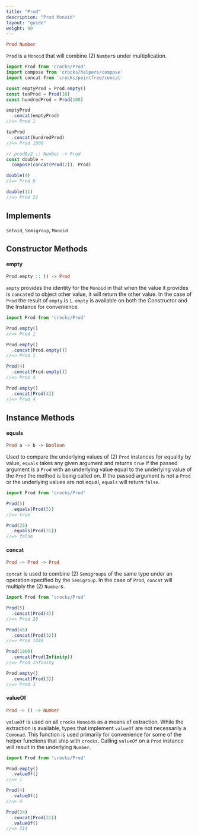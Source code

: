 ```yaml
---
title: "Prod"
description: "Prod Monoid"
layout: "guide"
weight: 90
---
```


```haskell
Prod Number
```

`Prod` is a `Monoid` that will combine (2) `Number`s under multiplication.

```javascript
import Prod from 'crocks/Prod'
import compose from 'crocks/helpers/compose'
import concat from 'crocks/pointfree/concat'

const emptyProd = Prod.empty()
const tenProd = Prod(10)
const hundredProd = Prod(100)

emptyProd
  .concat(emptyProd)
//=> Prod 1

tenProd
  .concat(hundredProd)
//=> Prod 1000

// prodBy2 :: Number -> Prod
const double =
  compose(concat(Prod(2)), Prod)

double(4)
//=> Prod 8

double(11)
//=> Prod 22
```

<article id="topic-implements">

## Implements

`Setoid`, `Semigroup`, `Monoid`

</article>

<article id="topic-constructor">

## Constructor Methods

#### empty

```haskell
Prod.empty :: () -> Prod
```

`empty` provides the identity for the `Monoid` in that when the value it
provides is `concat`ed to object other value, it will return the other value.
In the case of `Prod` the result of `empty` is `1`. `empty` is available on
both the Constructor and the Instance for convenience.

```javascript
import Prod from 'crocks/Prod'

Prod.empty()
//=> Prod 1

Prod.empty()
  .concat(Prod.empty())
//=> Prod 1

Prod(4)
  .concat(Prod.empty())
//=> Prod 4

Prod.empty()
  .concat(Prod(4))
//=> Prod 4
```

</article>

<article id="topic-instance">

## Instance Methods

#### equals

```haskell
Prod a ~> b -> Boolean
```

Used to compare the underlying values of (2) `Prod` instances for equality by
value, `equals` takes any given argument and returns `true` if the passed argument
is a `Prod` with an underlying value equal to the underlying value of
the `Prod` the method is being called on. If the passed argument is not
a `Prod` or the underlying values are not equal, `equals` will return `false`.

```javascript
import Prod from 'crocks/Prod'

Prod(5)
  .equals(Prod(5))
//=> true

Prod(25)
  .equals(Prod(31))
//=> false
```

#### concat

```haskell
Prod ~> Prod -> Prod
```

`concat` is used to combine (2) `Semigroup`s of the same type under an
operation specified by the `Semigroup`. In the case of `Prod`, `concat` will
multiply the (2) `Number`s.

```javascript
import Prod from 'crocks/Prod'

Prod(5)
  .concat(Prod(4))
//=> Prod 20

Prod(45)
  .concat(Prod(32))
//=> Prod 1440

Prod(1000)
  .concat(Prod(Infinity))
//=> Prod Infinity

Prod.empty()
  .concat(Prod(3))
//=> Prod 3
```

#### valueOf

```haskell
Prod ~> () -> Number
```

`valueOf` is used on all `crocks` `Monoid`s as a means of extraction. While
the extraction is available, types that implement `valueOf` are not necessarily
a `Comonad`. This function is used primarily for convenience for some of the
helper functions that ship with `crocks`. Calling `valueOf` on a `Prod`
instance will result in the underlying `Number`.

```javascript
import Prod from 'crocks/Prod'

Prod.empty()
  .valueOf()
//=> 1

Prod(4)
  .valueOf()
//=> 4

Prod(34)
  .concat(Prod(21))
  .valueOf()
//=> 714
```

</article>
